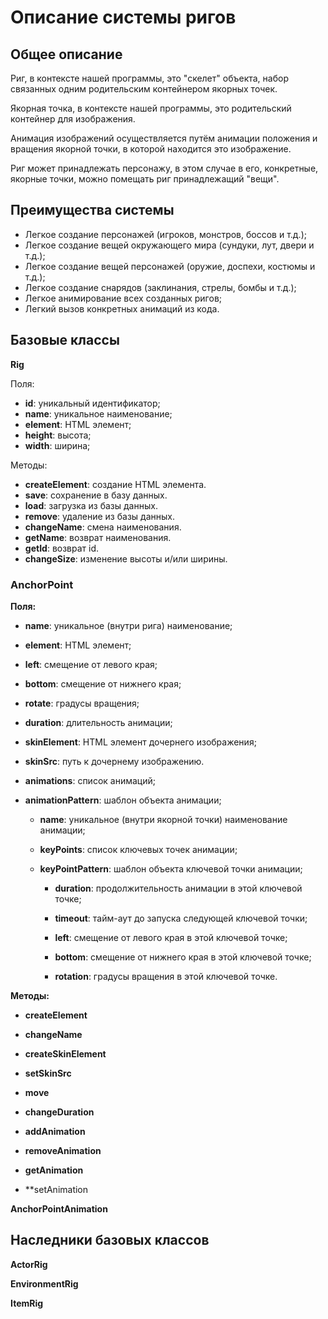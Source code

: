 # Описание системы ригов

## Общее описание

  Риг, в контексте нашей программы, это "скелет" объекта, набор связанных одним родительским контейнером якорных точек.
  
  Якорная точка, в контексте нашей программы, это родительский контейнер для изображения.
  
  Анимация изображений осуществляется путём анимации положения и вращения якорной точки, в которой находится это изображение.
  
  Риг может принадлежать персонажу, в этом случае в его, конкретные, якорные точки, можно помещать риг принадлежащий "вещи".
  
## Преимущества системы

  - Легкое создание персонажей (игроков, монстров, боссов и т.д.);
  - Легкое создание вещей окружающего мира (сундуки, лут, двери и т.д.);
  - Легкое создание вещей персонажей (оружие, доспехи, костюмы и т.д.);
  - Легкое создание снарядов (заклинания, стрелы, бомбы и т.д.);
  - Легкое анимирование всех созданных ригов;
  - Легкий вызов конкретных анимаций из кода.
  
## Базовые классы

  **Rig**
  
  Поля:
  - **id**: уникальный идентификатор;
  - **name**: уникальное наименование;
  - **element**: HTML элемент;
  - **height**: высота;
  - **width**: ширина;
    
  Методы:
  - **createElement**: создание HTML элемента.
  - **save**: сохранение в базу данных.
  - **load**: загрузка из базы данных.
  - **remove**: удаление из базы данных.
  - **changeName**: смена наименования.
  - **getName**: возврат наименования.
  - **getId**: возврат id.
  - **changeSize**: изменение высоты и/или ширины.
  
### AnchorPoint
  
  **Поля:**

  - **name**: уникальное (внутри рига) наименование;

  - **element**: HTML элемент;

  - **left**: смещение от левого края;

  - **bottom**: смещение от нижнего края;

  - **rotate**: градусы вращения;

  - **duration**: длительность анимации;

  - **skinElement**: HTML элемент дочернего изображения;

  - **skinSrc**: путь к дочернему изображению.

  - **animations**: список анимаций;

  - **animationPattern**: шаблон объекта анимации;

    - **name**: уникальное (внутри якорной точки) наименование анимации;

    - **keyPoints**: список ключевых точек анимации;

    - **keyPointPattern**: шаблон объекта ключевой точки анимации;

      - **duration**: продолжительность анимации в этой ключевой точке;

      - **timeout**: тайм-аут до запуска следующей ключевой точки;

      - **left**: смещение от левого края в этой ключевой точке;

      - **bottom**: смещение от нижнего края в этой ключевой точке;

      - **rotation**: градусы вращения в этой ключевой точке.
  
  **Методы:**
  
  - **createElement**

  - **changeName**

  - **createSkinElement**

  - **setSkinSrc**

  - **move**

  - **changeDuration**

  - **addAnimation**

  - **removeAnimation**

  - **getAnimation**

  - **setAnimation
  
  **AnchorPointAnimation**
  
## Наследники базовых классов

  **ActorRig**
  
  **EnvironmentRig**
  
  **ItemRig**
  
  
